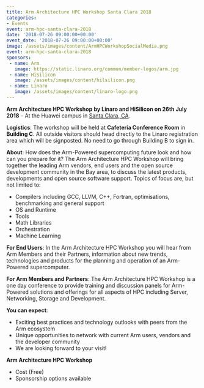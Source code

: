 ```yaml
---
title: Arm Architecture HPC Workshop Santa Clara 2018
categories:
- Events
event: arm-hpc-santa-clara-2018
date: '2018-07-26 09:00:00+00:00'
event_date: '2018-07-26 09:00:00+00:00'
image: /assets/images/content/ArmHPCWorkshopSocialMedia.png
event: arm-hpc-santa-clara-2018
sponsors:
 - name: Arm
   image: https://static.linaro.org/common/member-logos/arm.jpg
 - name: HiSilicon
   image: /assets/images/content/hilsilicon.png
 - name: Linaro
   image: /assets/images/content/linaro-logo.png
---
```

**Arm Architecture HPC Workshop** **by Linaro and HiSilicon on 26th July 2018** – At the Huawei campus in [Santa Clara, CA](https://maps.google.com/?q=2330+Central+Expressway,+Santa+Clara,+CA+95050&entry=gmail&source=g).

**Logistics**: The workshop will be held at **Cafeteria Conference Room** in **Building C**. All outside visitors should head directly to the Linaro registration area which will be signposted. No need to go through Building B to sign in.

**About**: How does the Arm-Powered supercomputing future look and how can you prepare for it? The Arm Architecture HPC Workshop will bring together the leading Arm vendors, end users and the open source development community in the Bay area, to discuss the latest products, developments and open source software support. Topics of focus are, but not limited to:

- Compilers including GCC, LLVM, C++, Fortran, optimisations, benchmarking and general support
- OS and Runtime
- Tools
- Math Libraries
- Orchestration
- Machine Learning

**For End Users**: In the Arm Architecture HPC Workshop you will hear from Arm Members and their Partners, information about new trends, technologies and products for the planning and operation of an Arm-Powered supercomputer.

**For Arm Members and Partners**: The Arm Architecture HPC Workshop is a one day conference to provide training and discussion panels for Arm-Powered solutions and offerings for all aspects of HPC including Server, Networking, Storage and Development.

**You can expect**:

- Exciting best practices and technology outlooks with peers from the Arm ecosystem
- Unique opportunities to network with current Arm users, vendors and the developer community
- We are looking forward to your visit!

**Arm Architecture HPC Workshop**

- Cost (Free)
- Sponsorship options available
